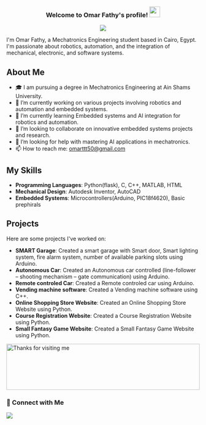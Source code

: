 <h3 align="center">
  Welcome to Omar Fathy's profile!
  <img src="https://media.giphy.com/media/hvRJCLFzcasrR4ia7z/giphy.gif" width="28">
</h3>

<p align="center">
  <a href="https://github.com/DenverCoder1/readme-typing-svg"><img src="https://readme-typing-svg.herokuapp.com/?lines=Embedded%20Systems%20enthusiast;Always%20learning%20new%20things&font=Fira%20Code&center=true&width=440&height=45&color=08EEEE&vCenter=true&size=22"></a>
</p> 

I'm Omar Fathy, a Mechatronics Engineering student based in Cairo, Egypt. I'm passionate about 
robotics, automation, and the integration of mechanical, electronic, and software systems.

## About Me

- 🎓 I am pursuing a degree in Mechatronics Engineering at Ain Shams University.
- 💼 I’m currently working on various projects involving robotics and automation and embedded systems.
- 🌱 I’m currently learning Embedded systems and AI integration for robotics and automation.
- 👯 I’m looking to collaborate on innovative embedded systems projects and research.
- 🤔 I’m looking for help with mastering AI applications in mechatronics.
- 📫 How to reach me: omarttt50@gmail.com

## My Skills

- **Programming Languages**: Python(flask), C, C++, MATLAB, HTML
- **Mechanical Design**: Autodesk Inventor, AutoCAD
- **Embedded Systems**: Microcontrollers(Arduino, PIC18f4620), Basic prephirals

## Projects

Here are some projects I've worked on:

- **SMART Garage**: Created a smart garage with Smart door, Smart lighting system, fire alarm system, number of available parking slots using Arduino.
- **Autonomous Car**: Created an Autonomous car controlled (line-follower – shooting mechanism – gate communication) using Arduino.
- **Remote controled Car**: Created a Remote controled car using Arduino.
- **Vending machine software**: Created a Vending machine software using C++.
- **Online Shopping Store Website**: Created an Online Shopping Store Website using Python.
- **Course Registration Website**: Created a Course Registration Website using Python.
- **Small Fantasy Game Website**: Created a Small Fantasy Game Website using Python.

<img height="120" alt="Thanks for visiting me" width="100%" src="https://raw.githubusercontent.com/BrunnerLivio/brunnerlivio/master/images/marquee.svg" />

### 🔗 Connect with Me
<a href="https://linkedin.com/in/omar-fathy-" target="_blank"><img src="https://img.shields.io/badge/-Omar%20Fathy-0077B5?style=for-the-badge&logo=Linkedin&logoColor=white"/></a>

